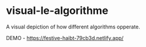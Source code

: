 # visual-le-algorithme
A visual depiction of how different algorithms opperate.

DEMO - https://festive-haibt-79cb3d.netlify.app/
